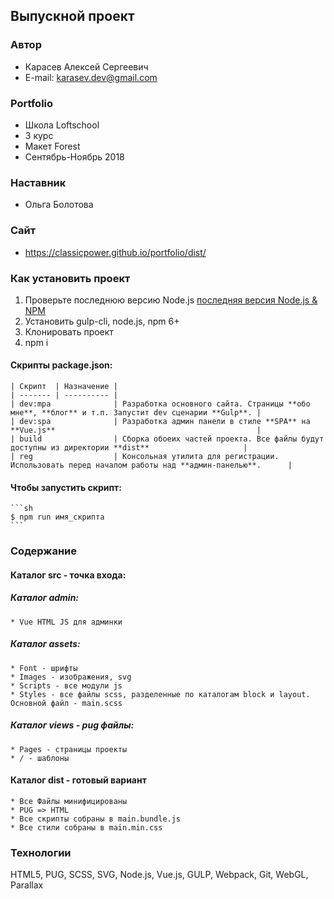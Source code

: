 ## Выпускной проект  
 ### Автор
  * Карасев Алексей Сергеевич
  * E-mail: karasev.dev@gmail.com
 ### Portfolio  
  * Школа Loftschool
  * 3 курс
  * Макет Forest
  * Сентябрь-Ноябрь 2018
 ### Наставник 
  * Ольга Болотова
 ### Сайт
  * https://classicpower.github.io/portfolio/dist/ 
 ### Как установить проект
  1. Проверьте последнюю версию Node.js [последняя версия Node.js & NPM](https://nodejs.org/en/download/current/)
  2. Установить gulp-cli, node.js, npm 6+
  3. Клонировать проект
  4. npm i
  #### Скрипты package.json:
    | Скрипт  | Назначение |
    | ------- | ---------- |
    | dev:mpa              | Разработка основного сайта. Страницы **обо мне**, **блог** и т.п. Запустит dev сценарии **Gulp**. |
    | dev:spa              | Разработка админ панели в стиле **SPA** на **Vue.js**                                             |
    | build                | Сборка обоеих частей проекта. Все файлы будут доступны из директории **dist**                     |
    | reg                  | Консольная утилита для регистрации. Использовать перед началом работы над **админ-панелью**.      |
  #### Чтобы запустить скрипт:
    ```sh
    $ npm run имя_скрипта
    ```
 ### Содержание
  #### Каталог src - точка входа: 
   ##### Каталог admin:
    * Vue HTML JS для админки
   ##### Каталог assets:
    * Font - шрифты
    * Images - изображения, svg
    * Scripts - все модули js
    * Styles - все файлы scss, разделенные по каталогам block и layout. Основной файл - main.scss
   ##### Каталог views - pug файлы:
    * Pages - страницы проекты
    * / - шаблоны
  #### Каталог dist - готовый вариант
    * Все Файлы минифицированы
    * PUG => HTML
    * Все скрипты собраны в main.bundle.js
    * Все стили собраны в main.min.css
 ### Технологии  
  HTML5, PUG, SCSS, SVG, Node.js, Vue.js, GULP, Webpack, Git, WebGL, Parallax
